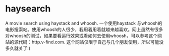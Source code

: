 haysearch
=========

A movie search using haystack and whoosh.
一个使用haystack 与whoosh的电影搜索站。使用whoosh的人很少，我用着用着就越来越喜欢。网上虽然有很多对whoosh的测试，如果要看运行效果或看如何去使用whoosh，可以参考这个网站的源代码：http.v-find.com. 这个网站仅限于自己与几个朋友使用，所以可能没多久就关了:)
